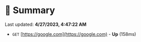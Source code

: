# 📖 Summary
Last updated: **4/27/2023, 4:47:22 AM**

- `GET` [https://google.com](https://google.com) - **Up** (158ms)
